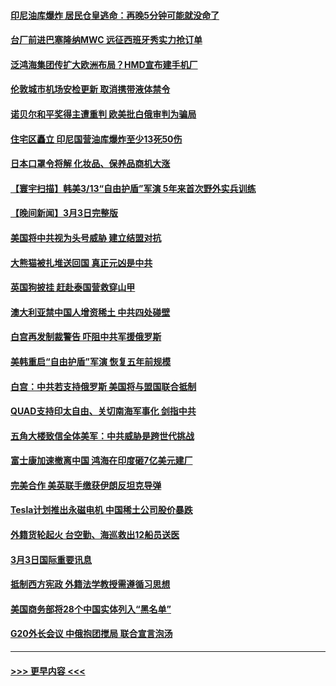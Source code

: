 #### [印尼油库爆炸 居民仓皇逃命：再晚5分钟可能就没命了](../pages/prog202/a103662013.md?t=03041843) 
#### [台厂前进巴塞隆纳MWC 远征西班牙秀实力抢订单](../pages/prog202/a103662003.md?t=03041843) 
#### [泛鸿海集团传扩大欧洲布局？HMD宣布建手机厂](../pages/prog202/a103661999.md?t=03041843) 
#### [伦敦城市机场安检更新 取消携带液体禁令](../pages/prog202/a103661944.md?t=03041843) 
#### [诺贝尔和平奖得主遭重判 欧美批白俄审判为骗局](../pages/prog202/a103661940.md?t=03041843) 
#### [住宅区矗立 印尼国营油库爆炸至少13死50伤](../pages/prog202/a103661935.md?t=03041843) 
#### [日本口罩令将解 化妆品、保养品商机大涨](../pages/prog202/a103661930.md?t=03041843) 
#### [【寰宇扫描】韩美3/13“自由护盾”军演 5年来首次野外实兵训练](../pages/prog202/a103661851.md?t=03041843) 
#### [【晚间新闻】3月3日完整版](../pages/prog202/a103661860.md?t=03041843) 
#### [美国将中共视为头号威胁 建立结盟对抗](../pages/prog202/a103661850.md?t=03041843) 
#### [大熊猫被扎堆送回国 真正元凶是中共](../pages/prog202/a103661731.md?t=03041843) 
#### [英国狗披挂 赶赴泰国营救穿山甲](../pages/prog202/a103661730.md?t=03041843) 
#### [澳大利亚禁中国人增资稀土 中共四处碰壁](../pages/prog202/a103661722.md?t=03041843) 
#### [白宫再发制裁警告 吓阻中共军援俄罗斯](../pages/prog202/a103661717.md?t=03041843) 
#### [美韩重启“自由护盾”军演 恢复五年前规模](../pages/prog202/a103661521.md?t=03041843) 
#### [白宫：中共若支持俄罗斯 美国将与盟国联合抵制](../pages/prog202/a103661520.md?t=03041843) 
#### [QUAD支持印太自由、关切南海军事化 剑指中共](../pages/prog202/a103661517.md?t=03041843) 
#### [五角大楼致信全体美军：中共威胁是跨世代挑战](../pages/prog202/a103661516.md?t=03041843) 
#### [富士康加速撤离中国 鸿海在印度砸7亿美元建厂](../pages/prog202/a103661381.md?t=03041843) 
#### [完美合作 美英联手缴获伊朗反坦克导弹](../pages/prog202/a103661299.md?t=03041843) 
#### [Tesla计划推出永磁电机 中国稀土公司股价暴跌](../pages/prog202/a103661296.md?t=03041843) 
#### [外籍货轮起火 台空勤、海巡救出12船员送医](../pages/prog202/a103661306.md?t=03041843) 
#### [3月3日国际重要讯息](../pages/prog202/a103661304.md?t=03041843) 
#### [抵制西方宪政 外籍法学教授需遵循习思想](../pages/prog202/a103661293.md?t=03041843) 
#### [美国商务部将28个中国实体列入“黑名单”](../pages/prog202/a103661270.md?t=03041843) 
#### [G20外长会议 中俄抱团搅局 联合宣言泡汤](../pages/prog202/a103661173.md?t=03041843) 

----
#### [ >>> 更早内容 <<< ](../indexes/prog202-earlier.md)
